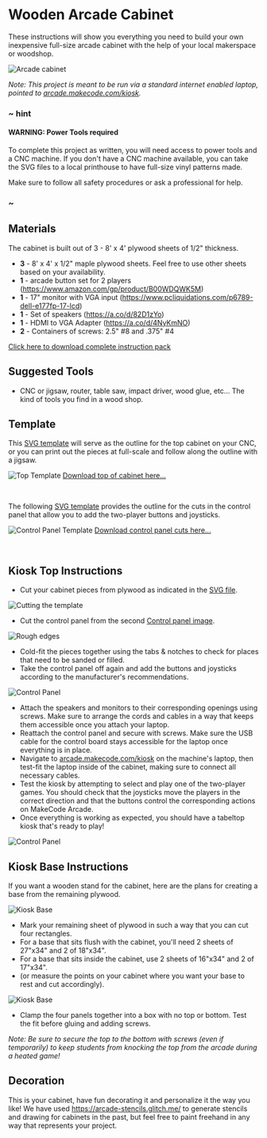 # Wooden Arcade Cabinet

These instructions will show you everything you need to build your own inexpensive full-size arcade cabinet with the help of your local makerspace or woodshop.

![Arcade cabinet](/static/hardware/arcade-kiosks/cabinet-small-image.png)

_Note: This project is meant to be run via a standard internet enabled laptop, pointed to [arcade.makecode.com/kiosk](https://arcade.makecode.com/--kiosk)._

### ~ hint

#### WARNING: Power Tools required

To complete this project as written, you will need access to power tools and a CNC machine. If you don't have a CNC machine available, you can take the SVG files to a local printhouse to have full-size vinyl patterns made.

Make sure to follow all safety procedures or ask a professional for help.

### ~

## Materials

The cabinet is built out of 3 - 8' x 4' plywood sheets of 1/2" thickness.

* **3** - 8' x 4' x 1/2" maple plywood sheets. Feel free to use other sheets based on your availability.
* **1** - arcade button set for 2 players (https://www.amazon.com/gp/product/B00WDQWK5M)
* **1** - 17" monitor with VGA input (https://www.pcliquidations.com/p6789-dell-e177fp-17-lcd)
* **1** - Set of speakers (https://a.co/d/82D1zYo)
* **1** - HDMI to VGA Adapter (https://a.co/d/4NyKmNO)
* **2** - Containers of screws: 2.5" #8 and .375" #4 

[Click here to download complete instruction pack](/hardware/arcade-cabinets/complete-cabinet-package.zip)

## Suggested Tools

* CNC or jigsaw, router, table saw, impact driver, wood glue, etc... The kind of tools you find in a wood shop.


## Template

This [SVG template](/hardware/arcade-cabinets/cabinet.svg) will serve as the outline for the top cabinet on your CNC, or you can print out the pieces at full-scale and follow along the outline with a jigsaw.

![Top Template](/static/hardware/arcade-kiosks/arcade-cabinet.png)
[Download top of cabinet here...](/hardware/arcade-cabinets/cabinet.svg)

<br/>

The following [SVG template](/hardware/arcade-cabinets/control-panel.svg) provides the outline for the cuts in the control panel that allow you to add the two-player buttons and joysticks.

![Control Panel Template](/static/hardware/arcade-kiosks/control-panel-image.png)
[Download control panel cuts here...](/hardware/arcade-cabinets/control-panel.svg)

<br/>

## Kiosk Top Instructions


* Cut your cabinet pieces from plywood as indicated in the [SVG file](/hardware/arcade-cabinets/control-panel.svg).

![Cutting the template](/static/hardware/arcade-kiosks/cnc.png)

* Cut the control panel from the second [Control panel image](/static/hardware/arcade-kiosks/control-panel-image.png).

![Rough edges](/static/hardware/arcade-kiosks/control-panel-image.png)<br/>


* Cold-fit the pieces together using the tabs & notches to check for places that need to be sanded or filled.
* Take the control panel off again and add the buttons and joysticks according to the manufacturer's recommendations.

![Control Panel](/static/hardware/arcade-kiosks/inside-wooden.png)<br/>

* Attach the speakers and monitors to their corresponding openings using screws. Make sure to arrange the cords and cables in a way that keeps them accessible once you attach your laptop.
* Reattach the control panel and secure with screws. Make sure the USB cable for the control board stays accessible for the laptop once everything is in place.
* Navigate to [arcade.makecode.com/kiosk](https://arcade.makecode.com/--kiosk) on the machine's laptop, then test-fit the laptop inside of the cabinet, making sure to connect all necessary cables. 
* Test the kiosk by attempting to select and play one of the two-player games. You should check that the joysticks move the players in the correct direction and that the buttons control the corresponding actions on MakeCode Arcade. 
* Once everything is working as expected, you should have a tabeltop kiosk that's ready to play!

![Control Panel](/static/hardware/arcade-kiosks/desk-front-2.png)<br/>


## Kiosk Base Instructions

If you want a wooden stand for the cabinet, here are the plans for creating a base from the remaining plywood. 

![Kiosk Base](/static/hardware/arcade-kiosks/base-mockup.png)<br/>


* Mark your remaining sheet of plywood in such a way that you can cut four rectangles. 
 * For a base that sits flush with the cabinet, you'll need 2 sheets of 27"x34" and 2 of 18"x34".
 * For a base that sits inside the cabinet, use 2 sheets of 16"x34" and 2 of 17"x34".
 * (or measure the points on your cabinet where you want your base to rest and cut accordingly).

![Kiosk Base](/static/hardware/arcade-kiosks/base-outline.png)<br/>

* Clamp the four panels together into a box with no top or bottom. Test the fit before gluing and adding screws. 

_Note: Be sure to secure the top to the bottom with screws (even if temporarily) to keep students from knocking the top from the arcade during a heated game!_




## Decoration

This is your cabinet, have fun decorating it and personalize it the way you like! We have used
https://arcade-stencils.glitch.me/ to generate stencils and drawing for cabinets in the past, but feel free to paint freehand in any way that represents your project.